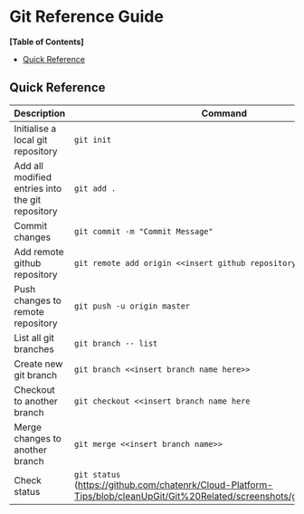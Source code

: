 # Git Reference Guide

**[Table of Contents]**

- [Quick Reference](#quick-reference)

## Quick Reference

| Description                                      | Command                                                                                                                        |
| ------------------------------------------------ | ------------------------------------------------------------------------------------------------------------------------------ |
| Initialise a local git repository                | `git init`                                                                                                                     |
| Add all modified entries into the git repository | `git add .`                                                                                                                    |
| Commit changes                                   | `git commit -m "Commit Message"`                                                                                               |
| Add remote github repository                     | `git remote add origin <<insert github repository name here>>`                                                                 |
| Push changes to remote repository                | `git push -u origin master`                                                                                                    |
| List all git branches                            | `git branch -- list`                                                                                                           |
| Create new git branch                            | `git branch <<insert branch name here>>`                                                                                       |
| Checkout to another branch                       | `git checkout <<insert branch name here`                                                                                       |
| Merge changes to another branch                  | `git merge <<insert branch name>>`                                                                                             |
| Check status                                     | `git status` <br> (https://github.com/chatenrk/Cloud-Platform-Tips/blob/cleanUpGit/Git%20Related/screenshots/git%20status.PNG) |
